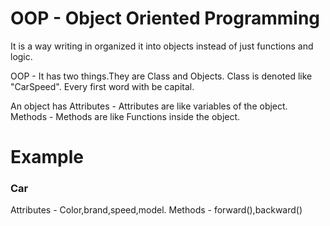 # OOP - Object Oriented Programming

It is a way writing in organized it into objects instead of just functions and logic.

OOP - It has two things.They are Class and Objects.
Class is denoted like "CarSpeed". Every first word with be capital.

An object has 
Attributes - Attributes are like variables of the object.
Methods - Methods are like Functions inside the object.

# Example
### Car
Attributes - Color,brand,speed,model.
Methods - forward(),backward()

